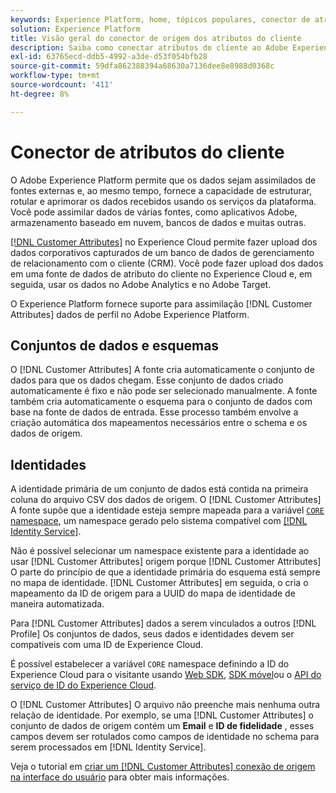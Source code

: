 ```yaml
---
keywords: Experience Platform, home, tópicos populares, conector de atributos do cliente
solution: Experience Platform
title: Visão geral do conector de origem dos atributos do cliente
description: Saiba como conectar atributos do cliente ao Adobe Experience Platform usando APIs ou a interface do usuário
exl-id: 63765ecd-ddb5-4992-a3de-d53f054bfb28
source-git-commit: 59dfa862388394a68630a7136dee8e8988d0368c
workflow-type: tm+mt
source-wordcount: '411'
ht-degree: 8%

---
```


# Conector de atributos do cliente

O Adobe Experience Platform permite que os dados sejam assimilados de fontes externas e, ao mesmo tempo, fornece a capacidade de estruturar, rotular e aprimorar os dados recebidos usando os serviços da plataforma. Você pode assimilar dados de várias fontes, como aplicativos Adobe, armazenamento baseado em nuvem, bancos de dados e muitas outras.

[[!DNL Customer Attributes]](https://experienceleague.adobe.com/docs/core-services/interface/services/customer-attributes/attributes.html?lang=en) no Experience Cloud permite fazer upload dos dados corporativos capturados de um banco de dados de gerenciamento de relacionamento com o cliente (CRM). Você pode fazer upload dos dados em uma fonte de dados de atributo do cliente no Experience Cloud e, em seguida, usar os dados no Adobe Analytics e no Adobe Target.

O Experience Platform fornece suporte para assimilação [!DNL Customer Attributes] dados de perfil no Adobe Experience Platform.

## Conjuntos de dados e esquemas

O [!DNL Customer Attributes] A fonte cria automaticamente o conjunto de dados para que os dados chegam. Esse conjunto de dados criado automaticamente é fixo e não pode ser selecionado manualmente. A fonte também cria automaticamente o esquema para o conjunto de dados com base na fonte de dados de entrada. Esse processo também envolve a criação automática dos mapeamentos necessários entre o schema e os dados de origem.

## Identidades

A identidade primária de um conjunto de dados está contida na primeira coluna do arquivo CSV dos dados de origem. O [!DNL Customer Attributes] A fonte supõe que a identidade esteja sempre mapeada para a variável [`CORE` namespace](../../../identity-service/namespaces.md), um namespace gerado pelo sistema compatível com [[!DNL Identity Service]](../../../identity-service/home.md).

Não é possível selecionar um namespace existente para a identidade ao usar [!DNL Customer Attributes] origem porque [!DNL Customer Attributes] O parte do princípio de que a identidade primária do esquema está sempre no mapa de identidade. [!DNL Customer Attributes] em seguida, o cria o mapeamento da ID de origem para a UUID do mapa de identidade de maneira automatizada.

Para [!DNL Customer Attributes] dados a serem vinculados a outros [!DNL Profile] Os conjuntos de dados, seus dados e identidades devem ser compatíveis com uma ID de Experience Cloud.

É possível estabelecer a variável `CORE` namespace definindo a ID do Experience Cloud para o visitante usando [Web SDK](https://experienceleague.adobe.com/docs/experience-platform/edge/identity/overview.html?lang=en), [SDK móvel](https://aep-sdks.gitbook.io/docs/foundation-extensions/mobile-core/identity)ou o [API do serviço de ID do Experience Cloud](https://experienceleague.adobe.com/docs/id-service/using/intro/overview.html?lang=pt-BR).

O [!DNL Customer Attributes] O arquivo não preenche mais nenhuma outra relação de identidade. Por exemplo, se uma [!DNL Customer Attributes] o conjunto de dados de origem contém um **Email** e **ID de fidelidade** , esses campos devem ser rotulados como campos de identidade no schema para serem processados em [!DNL Identity Service].

Veja o tutorial em [criar um [!DNL Customer Attributes] conexão de origem na interface do usuário](../../tutorials/ui/create/adobe-applications/customer-attributes.md) para obter mais informações.
